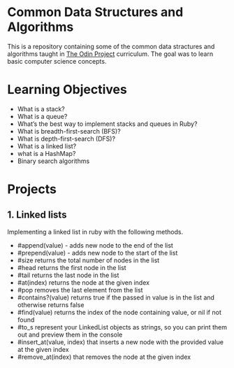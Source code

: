 # Common Data Structures and Algorithms
This is a repository containing some of the common data stractures and algorithms taught in [The Odin Project](https://www.theodinproject.com/) curriculum. The goal was to learn basic computer science concepts.
# Learning Objectives
* What is a stack?
* What is a queue?
* What’s the best way to implement stacks and queues in Ruby?
* What is breadth-first-search (BFS)?
* What is depth-first-search (DFS)?
* What is a linked list?
* what is a HashMap?
* Binary search algorithms

# Projects
## 1. Linked lists
Implementing a linked list in ruby with the following methods.
* #append(value) - adds new node to the end of the list
* #prepend(value) - adds new node to the start of the list
* #size returns the total number of nodes in the list
* #head returns the first node in the list
* #tail returns the last node in the list
* #at(index) returns the node at the given index
* #pop removes the last element from the list
* #contains?(value) returns true if the passed in value is in the list and otherwise returns false
* #find(value) returns the index of the node containing value, or nil if not found
* #to_s represent your LinkedList objects as strings, so you can print them out and preview them in the console
* #insert_at(value, index) that inserts a new node with the provided value at the given index
* #remove_at(index) that removes the node at the given index
